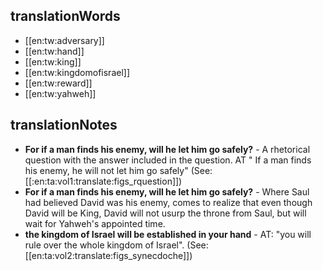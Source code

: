 ## translationWords

* [[en:tw:adversary]]
* [[en:tw:hand]]
* [[en:tw:king]]
* [[en:tw:kingdomofisrael]]
* [[en:tw:reward]]
* [[en:tw:yahweh]]

## translationNotes

* **For if a man finds his enemy, will he let him go safely?** - A rhetorical question with the answer included in the question.  AT " If a man finds his enemy, he will not let him go safely"  (See: [[:en:ta:vol1:translate:figs_rquestion]])
* **For if a man finds his enemy, will he let him go safely?** - Where Saul had believed David was his enemy, comes to realize that even though David will be King, David will not usurp the throne from Saul, but will wait for Yahweh's appointed time.
* **the kingdom of Israel will be established in your hand** - AT: "you will rule over the whole kingdom of Israel".   (See: [[en:ta:vol2:translate:figs_synecdoche]])
